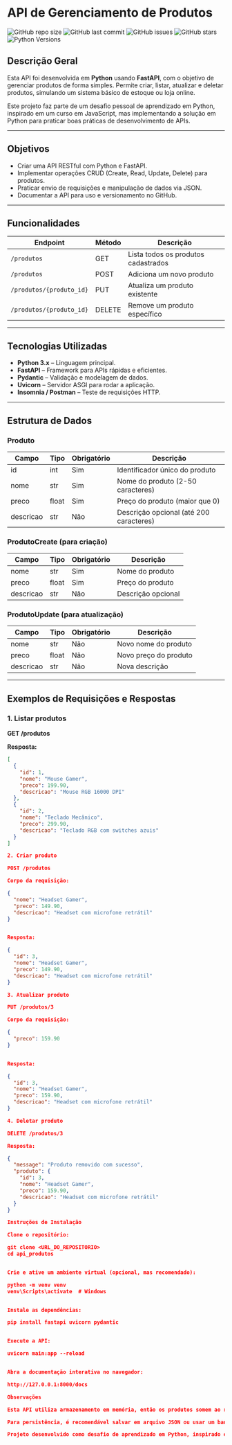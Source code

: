 # API de Gerenciamento de Produtos

![GitHub repo size](https://img.shields.io/github/repo-size/joseamaury/API-python)
![GitHub last commit](https://img.shields.io/github/last-commit/joseamaury/API-python)
![GitHub issues](https://img.shields.io/github/issues/joseamaury/API-python)
![GitHub stars](https://img.shields.io/github/stars/joseamaury/API-python?style=social)
![Python Versions](https://img.shields.io/badge/python-3.x-blue)

## Descrição Geral
Esta API foi desenvolvida em **Python** usando **FastAPI**, com o objetivo de gerenciar produtos de forma simples. Permite criar, listar, atualizar e deletar produtos, simulando um sistema básico de estoque ou loja online.  

Este projeto faz parte de um desafio pessoal de aprendizado em Python, inspirado em um curso em JavaScript, mas implementando a solução em Python para praticar boas práticas de desenvolvimento de APIs.

---

## Objetivos
- Criar uma API RESTful com Python e FastAPI.  
- Implementar operações CRUD (Create, Read, Update, Delete) para produtos.  
- Praticar envio de requisições e manipulação de dados via JSON.  
- Documentar a API para uso e versionamento no GitHub.  

---

## Funcionalidades
| Endpoint | Método | Descrição |
|----------|--------|-----------|
| `/produtos` | GET | Lista todos os produtos cadastrados |
| `/produtos` | POST | Adiciona um novo produto |
| `/produtos/{produto_id}` | PUT | Atualiza um produto existente |
| `/produtos/{produto_id}` | DELETE | Remove um produto específico |

---

## Tecnologias Utilizadas
- **Python 3.x** – Linguagem principal.  
- **FastAPI** – Framework para APIs rápidas e eficientes.  
- **Pydantic** – Validação e modelagem de dados.  
- **Uvicorn** – Servidor ASGI para rodar a aplicação.  
- **Insomnia / Postman** – Teste de requisições HTTP.  

---

## Estrutura de Dados

### Produto
| Campo | Tipo | Obrigatório | Descrição |
|-------|------|------------|-----------|
| id | int | Sim | Identificador único do produto |
| nome | str | Sim | Nome do produto (2-50 caracteres) |
| preco | float | Sim | Preço do produto (maior que 0) |
| descricao | str | Não | Descrição opcional (até 200 caracteres) |

### ProdutoCreate (para criação)
| Campo | Tipo | Obrigatório | Descrição |
|-------|------|------------|-----------|
| nome | str | Sim | Nome do produto |
| preco | float | Sim | Preço do produto |
| descricao | str | Não | Descrição opcional |

### ProdutoUpdate (para atualização)
| Campo | Tipo | Obrigatório | Descrição |
|-------|------|------------|-----------|
| nome | str | Não | Novo nome do produto |
| preco | float | Não | Novo preço do produto |
| descricao | str | Não | Nova descrição |

---

## Exemplos de Requisições e Respostas

### 1. Listar produtos
**GET /produtos**

**Resposta:**
```json
[
  {
    "id": 1,
    "nome": "Mouse Gamer",
    "preco": 199.90,
    "descricao": "Mouse RGB 16000 DPI"
  },
  {
    "id": 2,
    "nome": "Teclado Mecânico",
    "preco": 299.90,
    "descricao": "Teclado RGB com switches azuis"
  }
]

2. Criar produto

POST /produtos

Corpo da requisição:

{
  "nome": "Headset Gamer",
  "preco": 149.90,
  "descricao": "Headset com microfone retrátil"
}


Resposta:

{
  "id": 3,
  "nome": "Headset Gamer",
  "preco": 149.90,
  "descricao": "Headset com microfone retrátil"
}

3. Atualizar produto

PUT /produtos/3

Corpo da requisição:

{
  "preco": 159.90
}


Resposta:

{
  "id": 3,
  "nome": "Headset Gamer",
  "preco": 159.90,
  "descricao": "Headset com microfone retrátil"
}

4. Deletar produto

DELETE /produtos/3

Resposta:

{
  "message": "Produto removido com sucesso",
  "produto": {
    "id": 3,
    "nome": "Headset Gamer",
    "preco": 159.90,
    "descricao": "Headset com microfone retrátil"
  }
}

Instruções de Instalação

Clone o repositório:

git clone <URL_DO_REPOSITORIO>
cd api_produtos


Crie e ative um ambiente virtual (opcional, mas recomendado):

python -m venv venv
venv\Scripts\activate  # Windows


Instale as dependências:

pip install fastapi uvicorn pydantic


Execute a API:

uvicorn main:app --reload


Abra a documentação interativa no navegador:

http://127.0.0.1:8000/docs

Observações

Esta API utiliza armazenamento em memória, então os produtos somem ao reiniciar o servidor.

Para persistência, é recomendável salvar em arquivo JSON ou usar um banco de dados.

Projeto desenvolvido como desafio de aprendizado em Python, inspirado em um curso de JavaScript.

